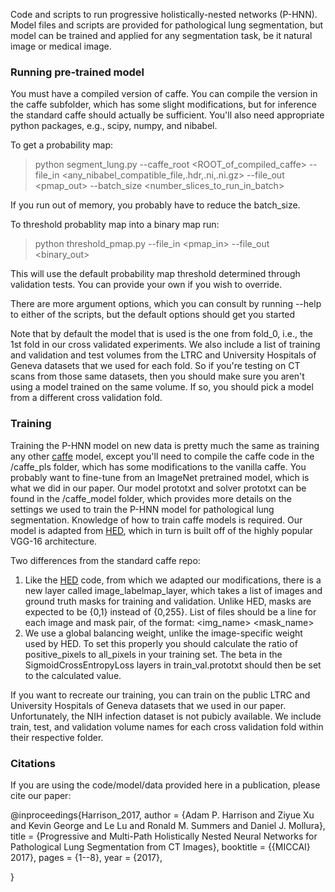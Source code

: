 Code and scripts to run progressive holistically-nested networks (P-HNN). Model files and scripts are provided for pathological lung segmentation, but model can be trained and applied for any segmentation task, be it natural image or medical image. 

### Running pre-trained model

You must have a compiled version of caffe. You can compile the version in the caffe subfolder, which has some slight modifications, but for inference the standard caffe should actually be sufficient. You'll also need appropriate python packages, e.g., scipy, numpy, and nibabel.

To get a probability map:

>python segment\_lung.py --caffe\_root <ROOT_of_compiled_caffe> --file\_in <any_nibabel_compatible_file,.hdr,.ni,.ni.gz> --file\_out <pmap_out> --batch\_size <number_slices_to_run_in_batch>

If you run out of memory, you probably have to reduce the batch\_size.

To threshold probablity map into a binary map run:

>python threshold\_pmap.py --file\_in <pmap_in> --file\_out <binary_out>

This will use the default probability map threshold determined through validation tests. You can provide your own if you wish to override.

There are more argument options, which you can consult by running --help to either of the scripts, but the default options should get you started

Note that by default the model that is used is the one from fold_0, i.e., the 1st fold in our cross validated experiments. We also include a list of training and validation and test volumes from the LTRC and University Hospitals of Geneva datasets that we used for each fold. So if you're testing on CT scans from those same datasets, then you should make sure you aren't using a model trained on the same volume. If so, you should pick a model from a different cross validation fold. 


### Training

Training the P-HNN model on new data is pretty much the same as training any other [caffe](http://caffe.berkeleyvision.org/) model, except you'll need to compile the caffe code in the /caffe\_pls folder, which has some modifications to the vanilla caffe. You probably want to fine-tune from an ImageNet pretrained model, which is what we did in our paper. Our model prototxt and solver prototxt can be found in the /caffe\_model folder, which provides more details on the settings we used to train the P-HNN model for pathological lung segmentation. Knowledge of how to train caffe models is required. Our model is adapted from [HED](https://github.com/s9xie/hed), which in turn is built off of the highly popular VGG-16 architecture.

Two differences from the standard caffe repo:
1) Like the [HED](https://github.com/s9xie/hed) code, from which we adapted our modifications, there is a new layer called image\_labelmap\_layer, which takes a list of images and ground truth masks for training and validation. Unlike HED, masks are expected to be {0,1} instead of {0,255}. List of files should be a line for each image and mask pair, of the format:  <img_name> <space> <mask_name>
2) We use a global balancing weight, unlike the image-specific weight used by HED. To set this properly you should calculate the ratio of positive\_pixels to all\_pixels in your training set. The beta in the SigmoidCrossEntropyLoss layers in train\_val.prototxt should then be set to the calculated value.

If you want to recreate our training, you can train on the public LTRC and University Hospitals of Geneva datasets that we used in our paper. Unfortunately, the NIH infection dataset is not pubicly available. We include train, test, and validation volume names for each cross validation fold within their respective folder. 


### Citations

If you are using the code/model/data provided here in a publication, please cite our paper:


  @inproceedings{Harrison\_2017,
	  author    = {Adam P. Harrison and Ziyue Xu and Kevin George and Le Lu and Ronald M. Summers and Daniel J. Mollura},
	  title     = {Progressive and Multi-Path Holistically Nested Neural Networks for Pathological Lung Segmentation from CT Images},
	  booktitle = {{MICCAI} 2017},
	  pages     = {1--8},
	  year      = {2017},
  
}
